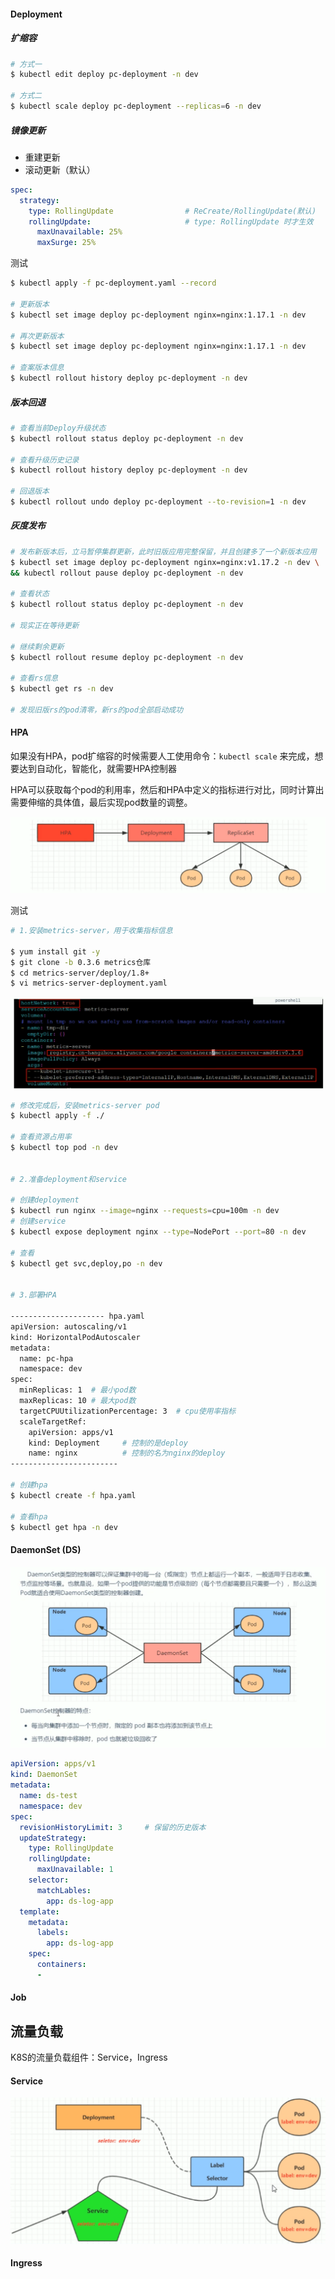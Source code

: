 #### Deployment

##### 扩缩容

```sh
# 方式一
$ kubectl edit deploy pc-deployment -n dev

# 方式二
$ kubectl scale deploy pc-deployment --replicas=6 -n dev
```





##### 镜像更新

- 重建更新
- 滚动更新（默认）

```yaml
spec:
  strategy:
    type: RollingUpdate                # ReCreate/RollingUpdate(默认)
    rollingUpdate:                     # type: RollingUpdate 时才生效
      maxUnavailable: 25%
      maxSurge: 25%
```

测试

```sh
$ kubectl apply -f pc-deployment.yaml --record

# 更新版本
$ kubectl set image deploy pc-deployment nginx=nginx:1.17.1 -n dev

# 再次更新版本
$ kubectl set image deploy pc-deployment nginx=nginx:1.17.1 -n dev

# 查案版本信息
$ kubectl rollout history deploy pc-deployment -n dev
```



##### 版本回退

```sh
# 查看当前Deploy升级状态
$ kubectl rollout status deploy pc-deployment -n dev

# 查看升级历史记录
$ kubectl rollout history deploy pc-deployment -n dev

# 回退版本
$ kubectl rollout undo deploy pc-deployment --to-revision=1 -n dev 
```



##### 灰度发布

```sh
# 发布新版本后，立马暂停集群更新，此时旧版应用完整保留，并且创建多了一个新版本应用
$ kubectl set image deploy pc-deployment nginx=nginx:v1.17.2 -n dev \
&& kubectl rollout pause deploy pc-deployment -n dev

# 查看状态
$ kubectl rollout status deploy pc-deployment -n dev

# 现实正在等待更新

# 继续剩余更新
$ kubectl rollout resume deploy pc-deployment -n dev

# 查看rs信息
$ kubectl get rs -n dev

# 发现旧版rs的pod清零，新rs的pod全部启动成功
```



#### HPA

​    如果没有HPA，pod扩缩容的时候需要人工使用命令：`kubectl scale` 来完成，想要达到自动化，智能化，就需要HPA控制器

​    HPA可以获取每个pod的利用率，然后和HPA中定义的指标进行对比，同时计算出需要伸缩的具体值，最后实现pod数量的调整。

![image-20210905141314215](temp.assets/image-20210905141314215.png)

测试

```sh
# 1.安装metrics-server，用于收集指标信息

$ yum install git -y
$ git clone -b 0.3.6 metrics仓库
$ cd metrics-server/deploy/1.8+
$ vi metrics-server-deployment.yaml
```

![image-20210905142222683](temp.assets/image-20210905142222683.png)

```sh
# 修改完成后，安装metrics-server pod
$ kubectl apply -f ./

# 查看资源占用率
$ kubectl top pod -n dev


# 2.准备deployment和service

# 创建deployment
$ kubectl run nginx --image=nginx --requests=cpu=100m -n dev
# 创建service
$ kubectl expose deployment nginx --type=NodePort --port=80 -n dev

# 查看
$ kubectl get svc,deploy,po -n dev


# 3.部署HPA

--------------------- hpa.yaml
apiVersion: autoscaling/v1
kind: HorizontalPodAutoscaler
metadata:
  name: pc-hpa
  namespace: dev
spec:
  minReplicas: 1  # 最小pod数
  maxReplicas: 10 # 最大pod数
  targetCPUUtilizationPercentage: 3  # cpu使用率指标
  scaleTargetRef:
    apiVersion: apps/v1
    kind: Deployment     # 控制的是deploy
    name: nginx          # 控制的名为nginx的deploy
------------------------

# 创建hpa
$ kubectl create -f hpa.yaml

# 查看hpa
$ kubectl get hpa -n dev
```

#### DaemonSet (DS)

![image-20210905145441147](temp.assets/image-20210905145441147.png)

```yaml
apiVersion: apps/v1
kind: DaemonSet
metadata:
  name: ds-test
  namespace: dev
spec:
  revisionHistoryLimit: 3     # 保留的历史版本
  updateStrategy: 
    type: RollingUpdate
    rollingUpdate:
      maxUnavailable: 1
    selector:
      matchLables:
        app: ds-log-app
  template:
    metadata:
      labels:
        app: ds-log-app
    spec:
      containers:
      -
```

#### Job



## 流量负载

K8S的流量负载组件：Service，Ingress

#### Service

![image-20210905153519032](temp.assets/image-20210905153519032.png)



#### Ingress

